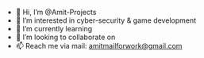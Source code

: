 - 👋 Hi, I’m @Amit-Projects
- 👀 I’m interested in cyber-security & game development
- 🌱 I’m currently learning
- 💞️ I’m looking to collaborate on 
- 📫 Reach me via mail: amitmailforwork@gmail.com

<!---
Amit-Projects/Amit-Projects is a ✨ special ✨ repository because its `README.md` (this file) appears on your GitHub profile.
You can click the Preview link to take a look at your changes.
--->
